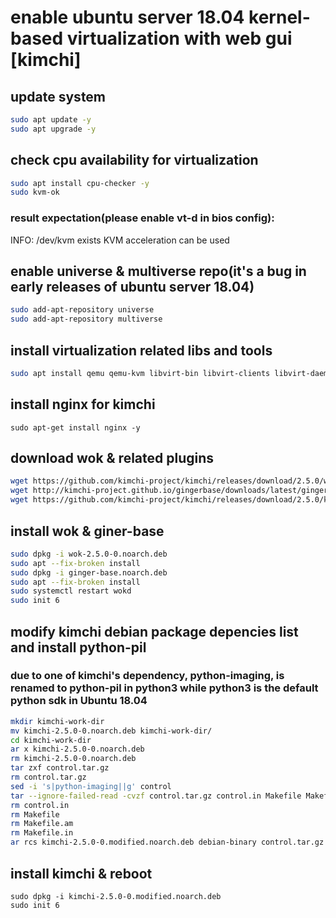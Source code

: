 # enable ubuntu server 18.04 kernel-based virtualization with web gui [kimchi]

## update system
```bash
sudo apt update -y
sudo apt upgrade -y
```

## check cpu availability for virtualization
```bash
sudo apt install cpu-checker -y
sudo kvm-ok
```

### result expectation(please enable vt-d in bios config):
INFO: /dev/kvm exists
KVM acceleration can be used

## enable universe & multiverse repo(it's a bug in early releases of ubuntu server 18.04)
```bash
sudo add-apt-repository universe
sudo add-apt-repository multiverse
```

## install virtualization related libs and tools 
```bash
sudo apt install qemu qemu-kvm libvirt-bin libvirt-clients libvirt-daemon-system bridge-utils virt-manager -y
```

## install nginx for kimchi
```
sudo apt-get install nginx -y
```

## download wok & related plugins
```bash
wget https://github.com/kimchi-project/kimchi/releases/download/2.5.0/wok-2.5.0-0.noarch.deb
wget http://kimchi-project.github.io/gingerbase/downloads/latest/ginger-base.noarch.deb
wget https://github.com/kimchi-project/kimchi/releases/download/2.5.0/kimchi-2.5.0-0.noarch.deb
```

## install wok & giner-base
```bash
sudo dpkg -i wok-2.5.0-0.noarch.deb
sudo apt --fix-broken install
sudo dpkg -i ginger-base.noarch.deb
sudo apt --fix-broken install
sudo systemctl restart wokd
sudo init 6
```

## modify kimchi debian package depencies list and install python-pil
### due to one of kimchi's dependency, python-imaging, is renamed to python-pil in python3 while python3 is the default python sdk in Ubuntu 18.04 
```bash
mkdir kimchi-work-dir
mv kimchi-2.5.0-0.noarch.deb kimchi-work-dir/
cd kimchi-work-dir
ar x kimchi-2.5.0-0.noarch.deb
rm kimchi-2.5.0-0.noarch.deb
tar zxf control.tar.gz
rm control.tar.gz
sed -i 's|python-imaging||g' control
tar --ignore-failed-read -cvzf control.tar.gz control.in Makefile Makefile.am Makefile.in control
rm control.in
rm Makefile
rm Makefile.am
rm Makefile.in
ar rcs kimchi-2.5.0-0.modified.noarch.deb debian-binary control.tar.gz data.tar.xz
```

## install kimchi & reboot
```
sudo dpkg -i kimchi-2.5.0-0.modified.noarch.deb
sudo init 6
```
